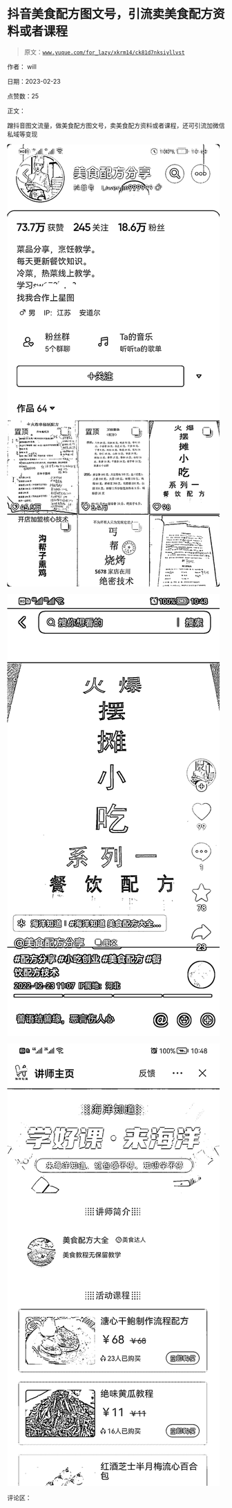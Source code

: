 # 抖音美食配方图文号，引流卖美食配方资料或者课程

> 原文：[`www.yuque.com/for_lazy/xkrm14/ck81d7nksiyllvst`](https://www.yuque.com/for_lazy/xkrm14/ck81d7nksiyllvst)

作者： will

日期：2023-02-23

点赞数：25

正文：

蹭抖音图文流量，做美食配方图文号，卖美食配方资料或者课程，还可引流加微信私域等变现

![](img/92bcd4676b109684fb56d86c8773b2a8.png)  

![](img/34727afcbe025e4ce3e298107e358bab.png)  

![](img/62d364413bbbcfa0a8e341ffb729b289.png)  

评论区：

